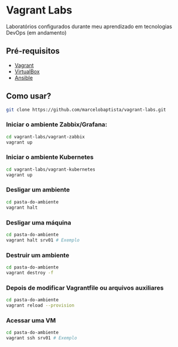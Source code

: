 # Vagrant Labs

Laboratórios configurados durante meu aprendizado em tecnologias DevOps (em andamento)

## Pré-requisitos

- [Vagrant](https://www.vagrantup.com/downloads)
- [VirtualBox](https://www.vagrantup.com/downloads)
- [Ansible](https://www.vagrantup.com/downloads)

## Como usar?
```sh
git clone https://github.com/marcelobaptista/vagrant-labs.git
```
### Iniciar o ambiente Zabbix/Grafana:
```sh 
cd vagrant-labs/vagrant-zabbix
vagrant up
```
### Iniciar o ambiente  Kubernetes
```sh 
cd vagrant-labs/vagrant-kubernetes
vagrant up
```
### Desligar um ambiente
```sh 
cd pasta-do-ambiente
vagrant halt
```
### Desligar uma máquina
```sh 
cd pasta-do-ambiente
vagrant halt srv01 # Exemplo
```
### Destruir um ambiente
```sh 
cd pasta-do-ambiente
vagrant destroy -f
```
### Depois de modificar Vagrantfile ou arquivos auxiliares
```sh 
cd pasta-do-ambiente
vagrant reload --provision
```
### Acessar uma VM
```sh 
cd pasta-do-ambiente
vagrant ssh srv01 # Exemplo
```



